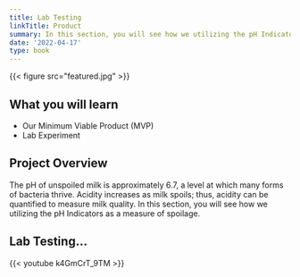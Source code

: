 ```yaml
---
title: Lab Testing
linkTitle: Product
summary: In this section, you will see how we utilizing the pH Indicators as a measure of spoilage.
date: '2022-04-17'
type: book
---
```


{{< figure src="featured.jpg" >}}

## What you will learn

- Our Minimum Viable Product (MVP)
- Lab Experiment

## Project Overview

The pH of unspoiled milk is approximately 6.7, a level at which many forms of bacteria thrive. Acidity increases as milk spoils; thus, acidity can be quantified to measure milk quality. In this section, you will see how we utilizing the pH Indicators as a measure of spoilage.

## Lab Testing...
{{< youtube k4GmCrT_9TM >}}
